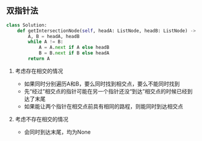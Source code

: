 ## 双指针法

```py
class Solution:
    def getIntersectionNode(self, headA: ListNode, headB: ListNode) -> ListNode:
        A, B = headA, headB
        while A != B:
            A = A.next if A else headB
            B = B.next if B else headA
        return A
```


1. 考虑存在相交的情况

    - 如果同时分别遍历A和B，要么同时找到相交点，要么不能同时找到
    - 先“经过”相交点的指针可能在另一个指针还没“到达”相交点的时候已经到达了末尾
    - 如果能让两个指针在相交点前具有相同的路程，则能同时到达相交点

2. 考虑不存在相交的情况

    - 会同时到达末尾，均为None